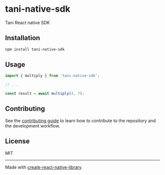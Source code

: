 # tani-native-sdk

Tani React native SDK

## Installation

```sh
npm install tani-native-sdk
```

## Usage


```js
import { multiply } from 'tani-native-sdk';

// ...

const result = await multiply(3, 7);
```


## Contributing

See the [contributing guide](CONTRIBUTING.md) to learn how to contribute to the repository and the development workflow.

## License

MIT

---

Made with [create-react-native-library](https://github.com/callstack/react-native-builder-bob)
